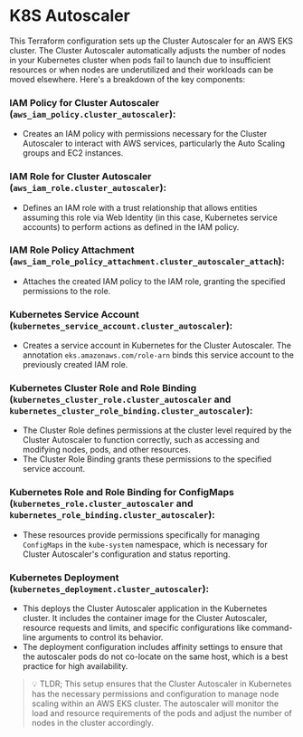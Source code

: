 # K8S Autoscaler

This Terraform configuration sets up the Cluster Autoscaler for an AWS EKS cluster. The Cluster Autoscaler automatically adjusts the number of nodes in your Kubernetes cluster when pods fail to launch due to insufficient resources or when nodes are underutilized and their workloads can be moved elsewhere. Here's a breakdown of the key components:

### IAM Policy for Cluster Autoscaler (`aws_iam_policy.cluster_autoscaler`):
- Creates an IAM policy with permissions necessary for the Cluster Autoscaler to interact with AWS services, particularly the Auto Scaling groups and EC2 instances.

### IAM Role for Cluster Autoscaler (`aws_iam_role.cluster_autoscaler`):
- Defines an IAM role with a trust relationship that allows entities assuming this role via Web Identity (in this case, Kubernetes service accounts) to perform actions as defined in the IAM policy.

### IAM Role Policy Attachment (`aws_iam_role_policy_attachment.cluster_autoscaler_attach`):
- Attaches the created IAM policy to the IAM role, granting the specified permissions to the role.

### Kubernetes Service Account (`kubernetes_service_account.cluster_autoscaler`):
- Creates a service account in Kubernetes for the Cluster Autoscaler. The annotation `eks.amazonaws.com/role-arn` binds this service account to the previously created IAM role.

### Kubernetes Cluster Role and Role Binding (`kubernetes_cluster_role.cluster_autoscaler` and `kubernetes_cluster_role_binding.cluster_autoscaler`):
- The Cluster Role defines permissions at the cluster level required by the Cluster Autoscaler to function correctly, such as accessing and modifying nodes, pods, and other resources.
- The Cluster Role Binding grants these permissions to the specified service account.

### Kubernetes Role and Role Binding for ConfigMaps (`kubernetes_role.cluster_autoscaler` and `kubernetes_role_binding.cluster_autoscaler`):
- These resources provide permissions specifically for managing `ConfigMaps` in the `kube-system` namespace, which is necessary for Cluster Autoscaler's configuration and status reporting.

### Kubernetes Deployment (`kubernetes_deployment.cluster_autoscaler`):
- This deploys the Cluster Autoscaler application in the Kubernetes cluster. It includes the container image for the Cluster Autoscaler, resource requests and limits, and specific configurations like command-line arguments to control its behavior.
- The deployment configuration includes affinity settings to ensure that the autoscaler pods do not co-locate on the same host, which is a best practice for high availability.

> 💡 TLDR; This setup ensures that the Cluster Autoscaler in Kubernetes has the necessary permissions and configuration to manage node scaling within an AWS EKS cluster. The autoscaler will monitor the load and resource requirements of the pods and adjust the number of nodes in the cluster accordingly.